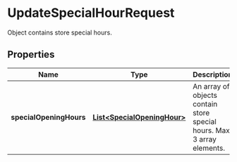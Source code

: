 

# UpdateSpecialHourRequest

Object contains store special hours.

## Properties

| Name | Type | Description | Notes |
|------------ | ------------- | ------------- | -------------|
|**specialOpeningHours** | [**List&lt;SpecialOpeningHour&gt;**](SpecialOpeningHour.md) | An array of objects contain store special hours. Max. 3 array elements. |  |



